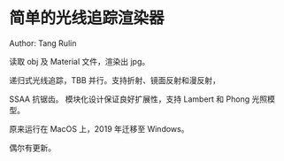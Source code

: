 # 简单的光线追踪渲染器

Author: Tang Rulin

读取 obj 及 Material 文件，渲染出 jpg。

递归式光线追踪，TBB 并行。支持折射、镜面反射和漫反射，

SSAA 抗锯齿。 模块化设计保证良好扩展性，支持 Lambert 和 Phong 光照模型。

原来运行在 MacOS 上，2019 年迁移至 Windows。

偶尔有更新。
